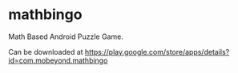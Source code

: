 # mathbingo

Math Based Android Puzzle Game.

Can be downloaded at https://play.google.com/store/apps/details?id=com.mobeyond.mathbingo
